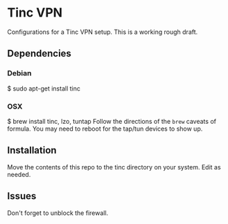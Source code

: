 # Tinc VPN
Configurations for a Tinc VPN setup. This is a working rough draft.

## Dependencies
### Debian
$ sudo apt-get install tinc

### OSX
$ brew install tinc, lzo, tuntap
Follow the directions of the `brew` caveats of formula.
You may need to reboot for the tap/tun devices to show up.

## Installation
Move the contents of this repo to the tinc directory on your system.
Edit as needed.

## Issues
Don't forget to unblock the firewall.
